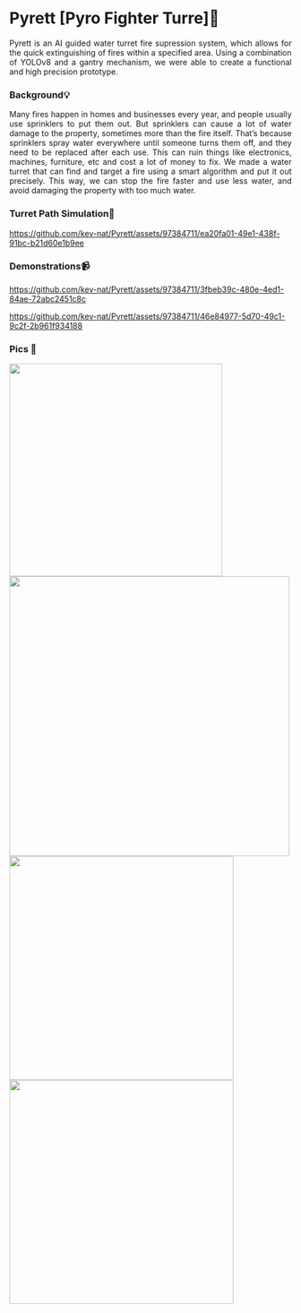 # Pyrett [Pyro Fighter Turre]🧯
<p align="justify"> Pyrett is an AI guided water turret fire supression system, which allows for the quick extinguishing of fires within a specified area. Using a combination of YOLOv8 and a gantry mechanism, we were able to create a functional and high precision prototype. </p>

### Background💡
<p align="justify"> Many fires happen in homes and businesses every year, and people usually use sprinklers to put them out. But sprinklers can cause a lot of water damage to the property, sometimes more than the fire itself. That’s because sprinklers spray water everywhere until someone turns them off, and they need to be replaced after each use. This can ruin things like electronics, machines, furniture, etc and cost a lot of money to fix. We made a water turret that can find and target a fire using a smart algorithm and put it out precisely. This way, we can stop the fire faster and use less water, and avoid damaging the property with too much water. </p>

### Turret Path Simulation🧠
https://github.com/kev-nat/Pyrett/assets/97384711/ea20fa01-49e1-438f-91bc-b21d60e1b9ee

### Demonstrations📹
https://github.com/kev-nat/Pyrett/assets/97384711/3fbeb39c-480e-4ed1-84ae-72abc2451c8c

https://github.com/kev-nat/Pyrett/assets/97384711/46e84977-5d70-49c1-9c2f-2b961f934188

### Pics 📸
<img src= "https://github.com/kev-nat/Pyrett/assets/97384711/a003e25a-5c8b-42d2-8f56-a9a6e115fc8f" height="380" />
<img src = "https://github.com/kev-nat/Pyrett/assets/97384711/a6e967bb-be50-48ff-900b-70260dd696c9" width = "500" />
<img src = "https://github.com/kev-nat/Pyrett/assets/97384711/22d802a5-ff18-4da6-b61f-4a64a26a33aa" width = "400" />
<img src = "https://github.com/kev-nat/Pyrett/assets/97384711/a1149c83-6523-4f8d-b5ec-ceb2f2b3cb64" width = "400" />
